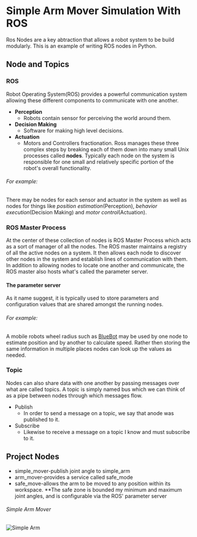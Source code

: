 # Simple Arm Mover Simulation With ROS
Ros Nodes are a key abtraction that allows a robot system to be build modularly.
This is an example of writing ROS nodes in Python.
## Node and Topics
### ROS
Robot Operating System(ROS) provides a powerful communication system allowing these different components to communicate with one another.
* **Perception**
  * Robots contain sensor for  perceiving the world around them.
* **Decision Making**
  * Software for making high level decisions.
* **Actuation**
  * Motors and Controllers fractionation.
Ross manages these three complex steps by breaking each of them down into many small Unix processes called **nodes**. Typically each node on the system is responsible for one small and relatively specific portion of the robot's overall functionality.
###### For example:
There may be nodes for each sensor and actuator in the system as well as nodes for things like *position estimation*(Perception), *behavior execution*(Decision Making) and *motor control*(Actuation).

### ROS Master Process
At the center of these collection of nodes is ROS Master Process which acts as a sort of manager of all the nodes. The ROS master maintains a registry of all the active nodes on a system.  It then allows each node to discover other nodes in the system and establish lines of communication with them. In addition to allowing nodes to locate one another and communicate, the ROS master also hosts what's called the parameter server.

#### The parameter server
As it name suggest, it is typically used to store parameters and configuration values that are shared amongst the running nodes.
###### For example:
A mobile robots wheel radius such as [BlueBot](https://github.com/fouliex/BlueBot) may be used by one node to estimate position and by another to calculate speed. Rather then storing the same information in multiple places nodes can look up the values as needed.

### Topic
Nodes can also share data with one another by passing messages over what are called topics.
A topic is simply named bus which we can  think of as a pipe between nodes through which messages flow. 
* Publish
  * In order to send a message on a topic, we say that anode was published to it.
* Subscribe
  * Likewise to receive a message on a topic I know and must subscribe to it.

##  Project Nodes
* simple_mover-publish joint angle to simple_arm
* arm_mover-provides a service called safe_mode
* safe_move-allows the arm to be moved to any position within its workspace.
**The safe zone is bounded my minimum and maximum joint angles, and is configurable via the ROS' parameter server

###### Simple Arm Mover 
![Simple Arm](https://github.com/fouliex/SimpleArmMoverWithROS/blob/master/misc/simple_arm.gif)
